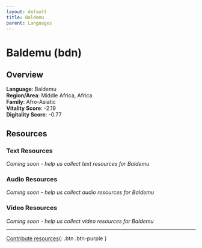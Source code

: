 ```yaml
---
layout: default
title: Baldemu
parent: Languages
---
```


# Baldemu (bdn)

## Overview

**Language**: Baldemu  
**Region/Area**: Middle Africa, Africa  
**Family**: Afro-Asiatic  
**Vitality Score**: -2.19  
**Digitality Score**: -0.77  

## Resources

### Text Resources
*Coming soon - help us collect text resources for Baldemu*

### Audio Resources
*Coming soon - help us collect audio resources for Baldemu*

### Video Resources
*Coming soon - help us collect video resources for Baldemu*

---

[Contribute resources](https://fairtrain.github.io/){: .btn .btn-purple }
